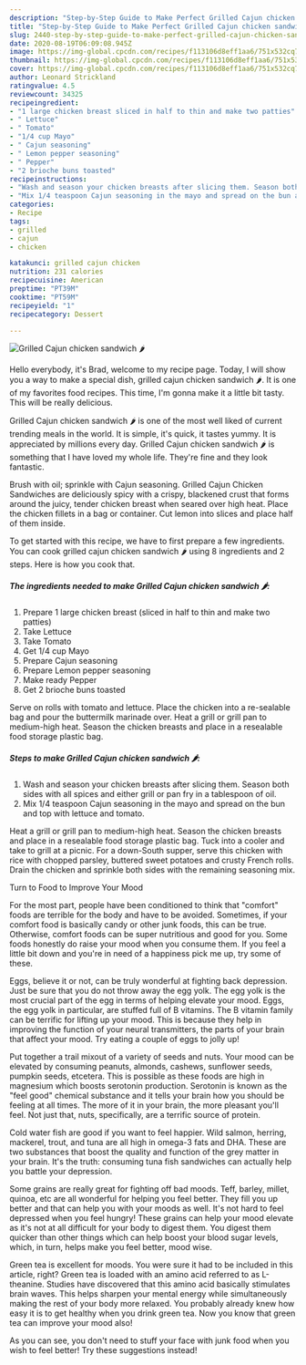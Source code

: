 ```yaml
---
description: "Step-by-Step Guide to Make Perfect Grilled Cajun chicken sandwich 🌶"
title: "Step-by-Step Guide to Make Perfect Grilled Cajun chicken sandwich 🌶"
slug: 2440-step-by-step-guide-to-make-perfect-grilled-cajun-chicken-sandwich
date: 2020-08-19T06:09:08.945Z
image: https://img-global.cpcdn.com/recipes/f113106d8eff1aa6/751x532cq70/grilled-cajun-chicken-sandwich-🌶-recipe-main-photo.jpg
thumbnail: https://img-global.cpcdn.com/recipes/f113106d8eff1aa6/751x532cq70/grilled-cajun-chicken-sandwich-🌶-recipe-main-photo.jpg
cover: https://img-global.cpcdn.com/recipes/f113106d8eff1aa6/751x532cq70/grilled-cajun-chicken-sandwich-🌶-recipe-main-photo.jpg
author: Leonard Strickland
ratingvalue: 4.5
reviewcount: 34325
recipeingredient:
- "1 large chicken breast sliced in half to thin and make two patties"
- " Lettuce"
- " Tomato"
- "1/4 cup Mayo"
- " Cajun seasoning"
- " Lemon pepper seasoning"
- " Pepper"
- "2 brioche buns toasted"
recipeinstructions:
- "Wash and season your chicken breasts after slicing them. Season both sides with all spices and either grill or pan fry in a tablespoon of oil."
- "Mix 1/4 teaspoon Cajun seasoning in the mayo and spread on the bun and top with lettuce and tomato."
categories:
- Recipe
tags:
- grilled
- cajun
- chicken

katakunci: grilled cajun chicken 
nutrition: 231 calories
recipecuisine: American
preptime: "PT39M"
cooktime: "PT59M"
recipeyield: "1"
recipecategory: Dessert

---
```



![Grilled Cajun chicken sandwich 🌶](https://img-global.cpcdn.com/recipes/f113106d8eff1aa6/751x532cq70/grilled-cajun-chicken-sandwich-🌶-recipe-main-photo.jpg)

Hello everybody, it's Brad, welcome to my recipe page. Today, I will show you a way to make a special dish, grilled cajun chicken sandwich 🌶. It is one of my favorites food recipes. This time, I'm gonna make it a little bit tasty. This will be really delicious.

Grilled Cajun chicken sandwich 🌶 is one of the most well liked of current trending meals in the world. It is simple, it's quick, it tastes yummy. It is appreciated by millions every day. Grilled Cajun chicken sandwich 🌶 is something that I have loved my whole life. They're fine and they look fantastic.

Brush with oil; sprinkle with Cajun seasoning. Grilled Cajun Chicken Sandwiches are deliciously spicy with a crispy, blackened crust that forms around the juicy, tender chicken breast when seared over high heat. Place the chicken fillets in a bag or container. Cut lemon into slices and place half of them inside.


To get started with this recipe, we have to first prepare a few ingredients. You can cook grilled cajun chicken sandwich 🌶 using 8 ingredients and 2 steps. Here is how you cook that.

<!--inarticleads1-->

##### The ingredients needed to make Grilled Cajun chicken sandwich 🌶:

1. Prepare 1 large chicken breast (sliced in half to thin and make two patties)
1. Take  Lettuce
1. Take  Tomato
1. Get 1/4 cup Mayo
1. Prepare  Cajun seasoning
1. Prepare  Lemon pepper seasoning
1. Make ready  Pepper
1. Get 2 brioche buns toasted


Serve on rolls with tomato and lettuce. Place the chicken into a re-sealable bag and pour the buttermilk marinade over. Heat a grill or grill pan to medium-high heat. Season the chicken breasts and place in a resealable food storage plastic bag. 

<!--inarticleads2-->

##### Steps to make Grilled Cajun chicken sandwich 🌶:

1. Wash and season your chicken breasts after slicing them. Season both sides with all spices and either grill or pan fry in a tablespoon of oil.
1. Mix 1/4 teaspoon Cajun seasoning in the mayo and spread on the bun and top with lettuce and tomato.


Heat a grill or grill pan to medium-high heat. Season the chicken breasts and place in a resealable food storage plastic bag. Tuck into a cooler and take to grill at a picnic. For a down-South supper, serve this chicken with rice with chopped parsley, buttered sweet potatoes and crusty French rolls. Drain the chicken and sprinkle both sides with the remaining seasoning mix. 

Turn to Food to Improve Your Mood


For the most part, people have been conditioned to think that "comfort" foods are terrible for the body and have to be avoided. Sometimes, if your comfort food is basically candy or other junk foods, this can be true. Otherwise, comfort foods can be super nutritious and good for you. Some foods honestly do raise your mood when you consume them. If you feel a little bit down and you're in need of a happiness pick me up, try some of these.

Eggs, believe it or not, can be truly wonderful at fighting back depression. Just be sure that you do not throw away the egg yolk. The egg yolk is the most crucial part of the egg in terms of helping elevate your mood. Eggs, the egg yolk in particular, are stuffed full of B vitamins. The B vitamin family can be terrific for lifting up your mood. This is because they help in improving the function of your neural transmitters, the parts of your brain that affect your mood. Try eating a couple of eggs to jolly up!

Put together a trail mixout of a variety of seeds and nuts. Your mood can be elevated by consuming peanuts, almonds, cashews, sunflower seeds, pumpkin seeds, etcetera. This is possible as these foods are high in magnesium which boosts serotonin production. Serotonin is known as the "feel good" chemical substance and it tells your brain how you should be feeling at all times. The more of it in your brain, the more pleasant you'll feel. Not just that, nuts, specifically, are a terrific source of protein.

Cold water fish are good if you want to feel happier. Wild salmon, herring, mackerel, trout, and tuna are all high in omega-3 fats and DHA. These are two substances that boost the quality and function of the grey matter in your brain. It's the truth: consuming tuna fish sandwiches can actually help you battle your depression. 

Some grains are really great for fighting off bad moods. Teff, barley, millet, quinoa, etc are all wonderful for helping you feel better. They fill you up better and that can help you with your moods as well. It's not hard to feel depressed when you feel hungry! These grains can help your mood elevate as it's not at all difficult for your body to digest them. You digest them quicker than other things which can help boost your blood sugar levels, which, in turn, helps make you feel better, mood wise.

Green tea is excellent for moods. You were sure it had to be included in this article, right? Green tea is loaded with an amino acid referred to as L-theanine. Studies have discovered that this amino acid basically stimulates brain waves. This helps sharpen your mental energy while simultaneously making the rest of your body more relaxed. You probably already knew how easy it is to get healthy when you drink green tea. Now you know that green tea can improve your mood also!

As you can see, you don't need to stuff your face with junk food when you wish to feel better! Try  these suggestions  instead!

